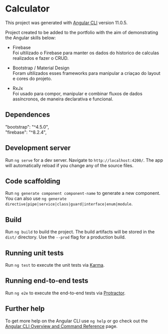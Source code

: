 # Calculator

This project was generated with [Angular CLI](https://github.com/angular/angular-cli) version 11.0.5.

Project created to be added to the portfolio with the aim of demonstrating the Angular skills below:

- Firebase<br>
Foi ultilizado o Firebase para manter os dados do historico de calculas realizados e fazer o CRUD.<br>

- Bootstrap / Material Design<br>
Foram ultilizados esses frameworks para manipular a criaçao do layout e cores do projeto.<br>

- RxJx<br>
Foi usado para compor, manipular e combinar fluxos de dados assíncronos, de maneira declarativa e funcional.<br>

## Dependences
"bootstrap": "^4.5.0",<br>
"firebase": "^8.2.4",

## Development server

Run `ng serve` for a dev server. Navigate to `http://localhost:4200/`. The app will automatically reload if you change any of the source files.

## Code scaffolding

Run `ng generate component component-name` to generate a new component. You can also use `ng generate directive|pipe|service|class|guard|interface|enum|module`.

## Build

Run `ng build` to build the project. The build artifacts will be stored in the `dist/` directory. Use the `--prod` flag for a production build.

## Running unit tests

Run `ng test` to execute the unit tests via [Karma](https://karma-runner.github.io).

## Running end-to-end tests

Run `ng e2e` to execute the end-to-end tests via [Protractor](http://www.protractortest.org/).

## Further help

To get more help on the Angular CLI use `ng help` or go check out the [Angular CLI Overview and Command Reference](https://angular.io/cli) page.
